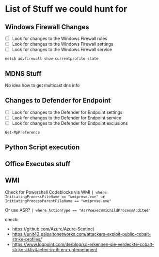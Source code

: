 # List of Stuff we could hunt for

## Windows Firewall Changes
- [ ] Look for changes to the Windows Firewall rules
- [ ] Look for changes to the Windows Firewall settings
- [ ] Look for changes to the Windows Firewall service

``netsh advfirewall show currentprofile state``

## MDNS Stuff

No idea how to get multicast dns info

## Changes to Defender for Endpoint
- [ ] Look for changes to the Defender for Endpoint settings
- [ ] Look for changes to the Defender for Endpoint service
- [ ] Look for changes to the Defender for Endpoint exclusions

``Get-MpPreference``

## Python Script execution

## Office Executes stuff

## WMI

Check for Powershell Codeblocks via WMI
``| where InitiatingProcessFileName == "wmiprvse.exe" or InitiatingProcessParentFileName == "wmiprvse.exe"``

Or use ASR?
``| where ActionType == "AsrPsexecWmiChildProcessAudited"``

check:
- https://github.com/Azure/Azure-Sentinel
- https://unit42.paloaltonetworks.com/attackers-exploit-public-cobalt-strike-profiles/
- https://www.logpoint.com/de/blog/so-erkennen-sie-verdeckte-cobalt-strike-aktivitaeten-in-ihrem-unternehmen/